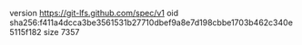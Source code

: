 version https://git-lfs.github.com/spec/v1
oid sha256:f411a4dcca3be3561531b27710dbef9a8e7d198cbbe1703b462c340e5115f182
size 7357
